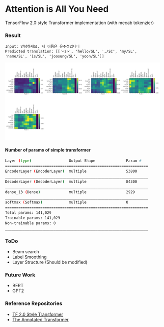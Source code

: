 


# Attention is All You Need
TensorFlow 2.0 style Transformer implementation   (with mecab tokenzier)

### Result

```
Input: 안녕하세요, 제 이름은 윤주성입니다
Predicted translation: [['<s>', 'hello/SL', ',/SC', 'my/SL', 'name/SL', 'is/SL', 'joosung/SL', 'yoon/SL']]
```

![transformer_mha_map](./assets/transformer_mha_map.png)


#### Number of params of simple transformer 
```bash
Layer (type)                 Output Shape              Param #   
=================================================================
EncoderLayer (EncoderLayer)  multiple                  53800     
_________________________________________________________________
DecoderLayer (DecoderLayer)  multiple                  84300     
_________________________________________________________________
dense_13 (Dense)             multiple                  2929      
_________________________________________________________________
softmax (Softmax)            multiple                  0         
=================================================================
Total params: 141,029
Trainable params: 141,029
Non-trainable params: 0
_________________________________________________________________

```

### ToDo
- Beam search
- Label Smoothing
- Layer Structure (Should be modified)


### Future Work
- BERT
- GPT2

### Reference Repositories
- [TF 2.0 Style Transformer](https://colab.research.google.com/github/tensorflow/docs/blob/master/site/en/r2/tutorials/text/transformer.ipynb)
- [The Annotated Transformer](http://nlp.seas.harvard.edu/2018/04/03/attention.html)
